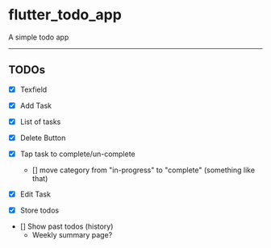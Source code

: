 # flutter_todo_app

A simple todo app

---

## TODOs

-   [x] Texfield
-   [x] Add Task
-   [x] List of tasks
-   [x] Delete Button
-   [x] Tap task to complete/un-complete
    -   [] move category from "in-progress" to "complete" (something like that)
-   [x] Edit Task

-   [x] Store todos
-   [] Show past todos (history)
    -   Weekly summary page?
